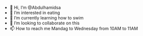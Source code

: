 - 👋 Hi, I’m @Abdulhamidsa
- 👀 I’m interested in eating 
- 🌱 I’m currently learning how to swim
- 💞️ I’m looking to collaborate on this
- 📫 How to reach me Mandag to Wednesday from 10AM to 11AM

<!---
Abdulhamidsa/Abdulhamidsa is a ✨ special ✨ repository because its `README.md` (this file) appears on your GitHub profile.
You can click the Preview link to take a look at your changes.
--->

